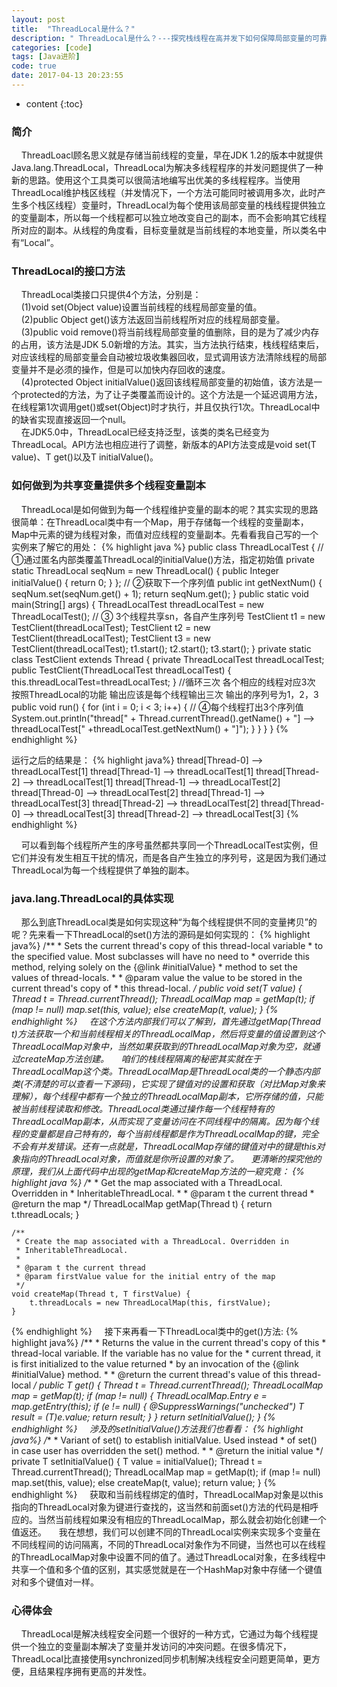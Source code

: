 ```yaml
---
layout: post
title:  "ThreadLocal是什么？"
description: " ThreadLocal是什么？---探究栈线程在高并发下如何保障局部变量的可靠性 "
categories: [code]
tags: [Java进阶]
code: true
date: 2017-04-13 20:23:55
---
```


* content
{:toc}

### 简介
  &nbsp;&nbsp;&nbsp;&nbsp;ThreadLoacl顾名思义就是存储当前线程的变量，早在JDK 1.2的版本中就提供Java.lang.ThreadLocal，ThreadLocal为解决多线程程序的并发问题提供了一种新的思路。使用这个工具类可以很简洁地编写出优美的多线程程序。当使用ThreadLocal维护栈区线程（并发情况下，一个方法可能同时被调用多次，此时产生多个栈区线程）变量时，ThreadLocal为每个使用该局部变量的栈线程提供独立的变量副本，所以每一个线程都可以独立地改变自己的副本，而不会影响其它线程所对应的副本。从线程的角度看，目标变量就是当前线程的本地变量，所以类名中有“Local”。
  
### ThreadLocal的接口方法
  &nbsp;&nbsp;&nbsp;&nbsp;ThreadLocal类接口只提供4个方法，分别是：<br/>
  &nbsp;&nbsp;&nbsp;&nbsp;(1)void set(Object value)设置当前线程的线程局部变量的值。<br/>
  &nbsp;&nbsp;&nbsp;&nbsp;(2)public Object get()该方法返回当前线程所对应的线程局部变量。<br/>
  &nbsp;&nbsp;&nbsp;&nbsp;(3)public void remove()将当前线程局部变量的值删除，目的是为了减少内存的占用，该方法是JDK 5.0新增的方法。其实，当方法执行结束，栈线程结束后，对应该线程的局部变量会自动被垃圾收集器回收，显式调用该方法清除线程的局部变量并不是必须的操作，但是可以加快内存回收的速度。<br/>
  &nbsp;&nbsp;&nbsp;&nbsp;(4)protected Object initialValue()返回该线程局部变量的初始值，该方法是一个protected的方法，为了让子类覆盖而设计的。这个方法是一个延迟调用方法，在线程第1次调用get()或set(Object)时才执行，并且仅执行1次。ThreadLocal中的缺省实现直接返回一个null。<br/>
  &nbsp;&nbsp;&nbsp;&nbsp;在JDK5.0中，ThreadLocal已经支持泛型，该类的类名已经变为ThreadLocal<T>。API方法也相应进行了调整，新版本的API方法变成是void set(T value)、T get()以及T initialValue()。
  
### 如何做到为共享变量提供多个线程变量副本
  &nbsp;&nbsp;&nbsp;&nbsp;ThreadLocal是如何做到为每一个线程维护变量的副本的呢？其实实现的思路很简单：在ThreadLocal类中有一个Map，用于存储每一个线程的变量副本，Map中元素的键为线程对象，而值对应线程的变量副本。先看看我自己写的一个实例来了解它的用处：
  {% highlight java %}
  public class ThreadLocalTest {
        // ①通过匿名内部类覆盖ThreadLocal的initialValue()方法，指定初始值
        private static ThreadLocal<Integer> seqNum = new ThreadLocal<Integer>() {
        public Integer initialValue() {
            return 0;
        }
        };
        // ②获取下一个序列值
        public int getNextNum() {
        seqNum.set(seqNum.get() + 1);
        return seqNum.get();
        }
       public static void main(String[] args) {
                 ThreadLocalTest threadLocalTest = new ThreadLocalTest();
                 // ③ 3个线程共享sn，各自产生序列号
				 TestClient t1 = new TestClient(threadLocalTest);
				 TestClient t2 = new TestClient(threadLocalTest);
				 TestClient t3 = new TestClient(threadLocalTest);
				 t1.start();
				 t2.start();
				 t3.start();
       }
		private static class TestClient extends Thread {
				private ThreadLocalTest threadLocalTest;
				public TestClient(ThreadLocalTest threadLocalTest) {
				this.threadLocalTest=threadLocalTest;
		 }
        //循环三次  各个相应的线程对应3次   按照ThreadLocal的功能  输出应该是每个线程输出三次  输出的序列号为1，2，3
        public void run() {
            for (int i = 0; i < 3; i++) {
            // ④每个线程打出3个序列值
            System.out.println("thread[" + Thread.currentThread().getName() + "] --> threadLocalTest["
             +threadLocalTest.getNextNum() + "]");
        }
    }
  }
}
  {% endhighlight %}
  
  运行之后的结果是：
  {% highlight java%}
	thread[Thread-0] --> threadLocalTest[1]
	thread[Thread-1] --> threadLocalTest[1]
	thread[Thread-2] --> threadLocalTest[1]
	thread[Thread-1] --> threadLocalTest[2]
	thread[Thread-0] --> threadLocalTest[2]
	thread[Thread-1] --> threadLocalTest[3]
	thread[Thread-2] --> threadLocalTest[2]
	thread[Thread-0] --> threadLocalTest[3]
	thread[Thread-2] --> threadLocalTest[3]
  {% endhighlight %}
  
  &nbsp;&nbsp;&nbsp;&nbsp;可以看到每个线程所产生的序号虽然都共享同一个ThreadLocalTest实例，但它们并没有发生相互干扰的情况，而是各自产生独立的序列号，这是因为我们通过ThreadLocal为每一个线程提供了单独的副本。
### java.lang.ThreadLocal<T>的具体实现
  &nbsp;&nbsp;&nbsp;&nbsp;那么到底ThreadLocal类是如何实现这种“为每个线程提供不同的变量拷贝”的呢？先来看一下ThreadLocal的set()方法的源码是如何实现的：
  {% highlight java%}
   /**
     * Sets the current thread's copy of this thread-local variable
     * to the specified value.  Most subclasses will have no need to
     * override this method, relying solely on the {@link #initialValue}
     * method to set the values of thread-locals.
     *
     * @param value the value to be stored in the current thread's copy of
     *        this thread-local.
     */
    public void set(T value) {
        Thread t = Thread.currentThread();
        ThreadLocalMap map = getMap(t);
        if (map != null)
            map.set(this, value);
        else
            createMap(t, value);
    }
  {% endhighlight %}
  &nbsp;&nbsp;&nbsp;&nbsp;在这个方法内部我们可以了解到，首先通过getMap(Thread t)方法获取一个和当前线程相关的ThreadLocalMap，然后将变量的值设置到这个ThreadLocalMap对象中，当然如果获取到的ThreadLocalMap对象为空，就通过createMap方法创建。
 &nbsp;&nbsp;&nbsp;&nbsp;咱们的栈线程隔离的秘密其实就在于ThreadLocalMap这个类。ThreadLocalMap是ThreadLocal类的一个静态内部类(不清楚的可以查看一下源码)，它实现了键值对的设置和获取（对比Map对象来理解），每个线程中都有一个独立的ThreadLocalMap副本，它所存储的值，只能被当前线程读取和修改。ThreadLocal类通过操作每一个线程特有的ThreadLocalMap副本，从而实现了变量访问在不同线程中的隔离。因为每个线程的变量都是自己特有的，每个当前线程都是作为ThreadLocalMap的键，完全不会有并发错误。还有一点就是，ThreadLocalMap存储的键值对中的键是this对象指向的ThreadLocal对象，而值就是你所设置的对象了。
 &nbsp;&nbsp;&nbsp;&nbsp;更清晰的探究他的原理，我们从上面代码中出现的getMap和createMap方法的一窥究竟：
 {% highlight java %}
 /**
     * Get the map associated with a ThreadLocal. Overridden in
     * InheritableThreadLocal.
     *
     * @param  t the current thread
     * @return the map
     */
    ThreadLocalMap getMap(Thread t) {
        return t.threadLocals;
    }

    /**
     * Create the map associated with a ThreadLocal. Overridden in
     * InheritableThreadLocal.
     *
     * @param t the current thread
     * @param firstValue value for the initial entry of the map
     */
    void createMap(Thread t, T firstValue) {
        t.threadLocals = new ThreadLocalMap(this, firstValue);
    }
 {% endhighlight %}
 &nbsp;&nbsp;&nbsp;&nbsp;接下来再看一下ThreadLocal类中的get()方法:
 {% highlight java%}
  /**
     * Returns the value in the current thread's copy of this
     * thread-local variable.  If the variable has no value for the
     * current thread, it is first initialized to the value returned
     * by an invocation of the {@link #initialValue} method.
     *
     * @return the current thread's value of this thread-local
     */
    public T get() {
        Thread t = Thread.currentThread();
        ThreadLocalMap map = getMap(t);
        if (map != null) {
            ThreadLocalMap.Entry e = map.getEntry(this);
            if (e != null) {
                @SuppressWarnings("unchecked")
                T result = (T)e.value;
                return result;
            }
        }
        return setInitialValue();
    }
 {% endhighlight %}
  &nbsp;&nbsp;&nbsp;&nbsp;涉及的setInitialValue()方法我们也看看：
  {% highlight java%}
   /**
     * Variant of set() to establish initialValue. Used instead
     * of set() in case user has overridden the set() method.
     *
     * @return the initial value
     */
    private T setInitialValue() {
        T value = initialValue();
        Thread t = Thread.currentThread();
        ThreadLocalMap map = getMap(t);
        if (map != null)
            map.set(this, value);
        else
            createMap(t, value);
        return value;
    }
  {% endhighlight %}
  &nbsp;&nbsp;&nbsp;&nbsp;获取和当前线程绑定的值时，ThreadLocalMap对象是以this指向的ThreadLocal对象为键进行查找的，这当然和前面set()方法的代码是相呼应的。当然当前线程如果没有相应的ThreadLocalMap，那么就会初始化创建一个值返还。
 &nbsp;&nbsp;&nbsp;&nbsp;我在想想，我们可以创建不同的ThreadLocal实例来实现多个变量在不同线程间的访问隔离，不同的ThreadLocal对象作为不同键，当然也可以在线程的ThreadLocalMap对象中设置不同的值了。通过ThreadLocal对象，在多线程中共享一个值和多个值的区别，其实感觉就是在一个HashMap对象中存储一个键值对和多个键值对一样。
### 心得体会
  &nbsp;&nbsp;&nbsp;&nbsp;ThreadLocal是解决线程安全问题一个很好的一种方式，它通过为每个线程提供一个独立的变量副本解决了变量并发访问的冲突问题。在很多情况下，ThreadLocal比直接使用synchronized同步机制解决线程安全问题更简单，更方便，且结果程序拥有更高的并发性。
 <script src="/analytics.js"></script>
  
  
  
  
  
  
  
  
  
  
  
  
  
  
